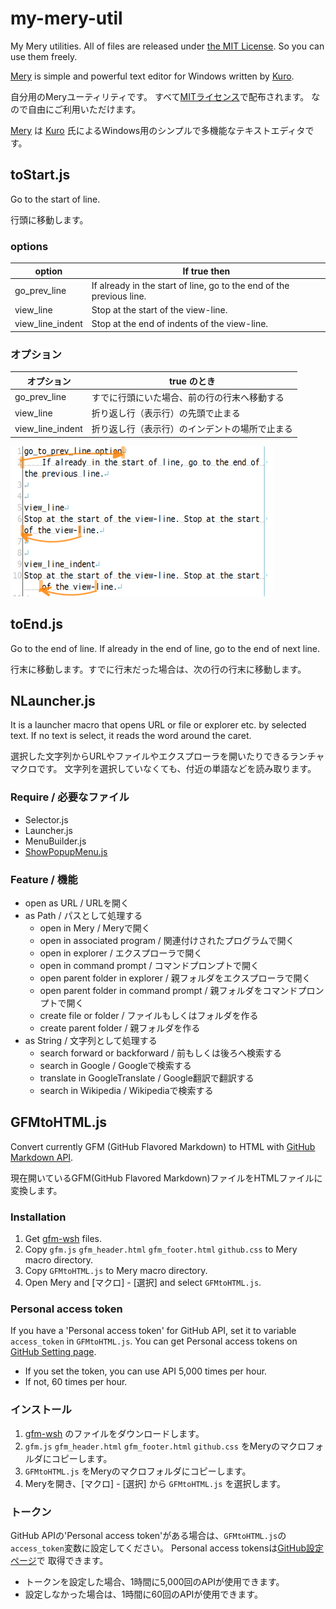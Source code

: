 my-mery-util
============

My Mery utilities.
All of files are released under [the MIT License](http://opensource.org/licenses/mit-license.php).
So you can use them freely.

[Mery](http://www.haijin-boys.com/wiki/%E3%83%A1%E3%82%A4%E3%83%B3%E3%83%9A%E3%83%BC%E3%82%B8)
is simple and powerful text editor for Windows written by [Kuro](https://github.com/haijinboys).

自分用のMeryユーティリティです。
すべて[MITライセンス](http://opensource.org/licenses/mit-license.php)で配布されます。
なので自由にご利用いただけます。

[Mery](http://www.haijin-boys.com/wiki/%E3%83%A1%E3%82%A4%E3%83%B3%E3%83%9A%E3%83%BC%E3%82%B8)
は [Kuro](https://github.com/haijinboys) 氏によるWindows用のシンプルで多機能なテキストエディタです。


toStart.js
---------------
Go to the start of line.

行頭に移動します。

### options
| option            | If true then |
|-------------------|--------------|
| go_prev_line      | If already in the start of line, go to the end of the previous line. |
| view_line         | Stop at the start of the view-line. |
| view_line_indent  | Stop at the end of indents of the view-line. |

### オプション
| オプション        | true のとき  |
|-------------------|--------------|
| go_prev_line      | すでに行頭にいた場合、前の行の行末へ移動する |
| view_line         | 折り返し行（表示行）の先頭で止まる |
| view_line_indent  | 折り返し行（表示行）のインデントの場所で止まる |

![options](images/toStart.png)


toEnd.js
---------------
Go to the end of line. If already in the end of line, go to the end of next line.

行末に移動します。すでに行末だった場合は、次の行の行末に移動します。


NLauncher.js
---------------

It is a launcher macro that opens URL or file or explorer etc. by selected text. 
If no text is select, it reads the word around the caret.

選択した文字列からURLやファイルやエクスプローラを開いたりできるランチャマクロです。
文字列を選択していなくても、付近の単語などを読み取ります。

### Require / 必要なファイル
- Selector.js
- Launcher.js
- MenuBuilder.js
- [ShowPopupMenu.js](http://www.haijin-boys.com/wiki/%E3%83%9D%E3%83%83%E3%83%97%E3%82%A2%E3%83%83%E3%83%97%E3%83%A1%E3%83%8B%E3%83%A5%E3%83%BC%E3%82%92%E6%89%8B%E8%BB%BD%E3%81%AB%E6%89%B1%E3%81%86)

### Feature / 機能
- open as URL / URLを開く
- as Path / パスとして処理する
  - open in Mery / Meryで開く
  - open in associated program / 関連付けされたプログラムで開く
  - open in explorer / エクスプローラで開く
  - open in command prompt / コマンドプロンプトで開く
  - open parent folder in explorer / 親フォルダをエクスプローラで開く
  - open parent folder in command prompt / 親フォルダをコマンドプロンプトで開く
  - create file or folder / ファイルもしくはフォルダを作る
  - create parent folder / 親フォルダを作る
- as String / 文字列として処理する
  - search forward or backforward / 前もしくは後ろへ検索する
  - search in Google / Googleで検索する
  - translate in GoogleTranslate / Google翻訳で翻訳する
  - search in Wikipedia / Wikipediaで検索する


GFMtoHTML.js
---------------

Convert currently GFM (GitHub Flavored Markdown) to HTML with [GitHub Markdown API](
https://developer.github.com/v3/markdown/).

現在開いているGFM(GitHub Flavored Markdown)ファイルをHTMLファイルに変換します。

### Installation
1. Get [gfm-wsh](https://github.com/noonworks/gfm-wsh) files.
2. Copy `gfm.js` `gfm_header.html` `gfm_footer.html` `github.css` to Mery macro directory.
3. Copy `GFMtoHTML.js` to Mery macro directory.
4. Open Mery and [マクロ] - [選択] and select `GFMtoHTML.js`.

### Personal access token
If you have a 'Personal access token' for GitHub API,
set it to variable `access_token` in `GFMtoHTML.js`.
You can get Personal access tokens on [GitHub Setting page](
https://github.com/settings/applications).

* If you set the token, you can use API 5,000 times per hour.
* If not, 60 times per hour.

### インストール
1. [gfm-wsh](https://github.com/noonworks/gfm-wsh) のファイルをダウンロードします。
2. `gfm.js` `gfm_header.html` `gfm_footer.html` `github.css` をMeryのマクロフォルダにコピーします。
3. `GFMtoHTML.js` をMeryのマクロフォルダにコピーします。
4. Meryを開き、[マクロ] - [選択] から `GFMtoHTML.js` を選択します。

### トークン
GitHub APIの'Personal access token'がある場合は、`GFMtoHTML.js`の`access_token`変数に設定してください。
Personal access tokensは[GitHub設定ページ](https://github.com/settings/applications)で
取得できます。

* トークンを設定した場合、1時間に5,000回のAPIが使用できます。
* 設定しなかった場合は、1時間に60回のAPIが使用できます。
